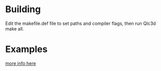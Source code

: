 # Building

Edit the makefile.def file to set paths and compiler flags, then run Qlc3d make all.

# Examples
[more info here](examples/README.md)
